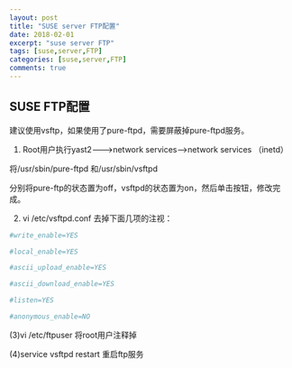 ```yaml
---
layout: post
title: "SUSE server FTP配置"
date: 2018-02-01
excerpt: "suse server FTP"
tags: [suse,server,FTP]
categories: [suse,server,FTP]
comments: true
---
```


## SUSE FTP配置

建议使用vsftp，如果使用了pure-ftpd，需要屏蔽掉pure-ftpd服务。

1. Root用户执行yast2--->network services-->network services （inetd）

将/usr/sbin/pure-ftpd 和/usr/sbin/vsftpd

分别将pure-ftp的状态置为off，vsftpd的状态置为on，然后单击按钮，修改完成。

2. vi /etc/vsftpd.conf 去掉下面几项的注视：

```bash
#write_enable=YES

#local_enable=YES

#ascii_upload_enable=YES

#ascii_download_enable=YES

#listen=YES

#anonymous_enable=NO
```

(3)vi /etc/ftpuser 将root用户注释掉

(4)service vsftpd restart  重启ftp服务
